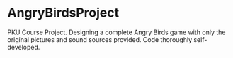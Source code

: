 # AngryBirdsProject
PKU Course Project. Designing a complete Angry Birds game with only the original pictures and sound sources provided. Code thoroughly self-developed.
